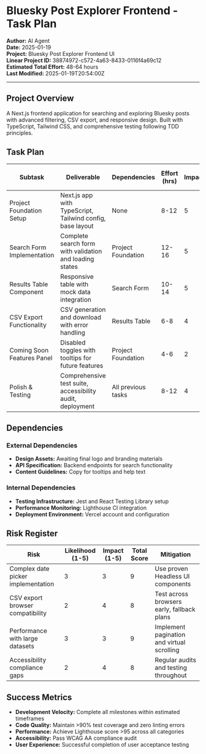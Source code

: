 # Bluesky Post Explorer Frontend - Task Plan

**Author:** AI Agent  
**Date:** 2025-01-19  
**Project:** Bluesky Post Explorer Frontend UI  
**Linear Project ID:** 38874972-c572-4a63-8433-0116f4a69c12  
**Estimated Total Effort:** 48-64 hours  
**Last Modified:** 2025-01-19T20:54:00Z

---

## Project Overview

A Next.js frontend application for searching and exploring Bluesky posts with advanced filtering, CSV export, and responsive design. Built with TypeScript, Tailwind CSS, and comprehensive testing following TDD principles.

## Task Plan

| Subtask | Deliverable | Dependencies | Effort (hrs) | Impact | Risk | Urgency | Total Score | Linear Issue ID | Linear Issue Identifier | PR URL |
|---------|-------------|--------------|--------------|--------|------|---------|-------------|-----------------|-------------------------|---------|
| Project Foundation Setup | Next.js app with TypeScript, Tailwind config, base layout | None | 8-12 | 5 | 5 | 5 | 15 | 747b87a7-27a0-48b1-914f-8011390def37 | MET-10 | https://github.com/METResearchGroup/bluesky-research/pull/180 |
| Search Form Implementation | Complete search form with validation and loading states | Project Foundation | 12-16 | 5 | 4 | 5 | 14 | MET-11 | | |
| Results Table Component | Responsive table with mock data integration | Search Form | 10-14 | 5 | 3 | 5 | 13 | MET-12 | | |
| CSV Export Functionality | CSV generation and download with error handling | Results Table | 6-8 | 4 | 2 | 5 | 11 | MET-13 | | |
| Coming Soon Features Panel | Disabled toggles with tooltips for future features | Project Foundation | 4-6 | 2 | 2 | 4 | 8 | MET-14 | | |
| Polish & Testing | Comprehensive test suite, accessibility audit, deployment | All previous tasks | 8-12 | 4 | 3 | 5 | 12 | MET-15 | | |

## Dependencies

### External Dependencies
- **Design Assets:** Awaiting final logo and branding materials
- **API Specification:** Backend endpoints for search functionality  
- **Content Guidelines:** Copy for tooltips and help text

### Internal Dependencies
- **Testing Infrastructure:** Jest and React Testing Library setup
- **Performance Monitoring:** Lighthouse CI integration
- **Deployment Environment:** Vercel account and configuration

## Risk Register

| Risk | Likelihood (1-5) | Impact (1-5) | Total Score | Mitigation |
|------|------------------|---------------|-------------|------------|
| Complex date picker implementation | 3 | 3 | 9 | Use proven Headless UI components |
| CSV export browser compatibility | 2 | 4 | 8 | Test across browsers early, fallback plans |
| Performance with large datasets | 3 | 3 | 9 | Implement pagination and virtual scrolling |
| Accessibility compliance gaps | 2 | 4 | 8 | Regular audits and testing throughout |

## Success Metrics

- **Development Velocity:** Complete all milestones within estimated timeframes
- **Code Quality:** Maintain >90% test coverage and zero linting errors  
- **Performance:** Achieve Lighthouse score >95 across all categories
- **Accessibility:** Pass WCAG AA compliance audit
- **User Experience:** Successful completion of user acceptance testing 